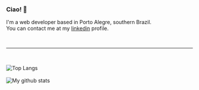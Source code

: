 ### Ciao! 👋
I'm a web developer based in Porto Alegre, southern Brazil.<br>
You can contact me at my [linkedin](https://linkedin.com/in/luiz-brancher) profile.

<br><hr><br>

  ![Top Langs](https://github-readme-stats.vercel.app/api/top-langs/?username=criptoluiz&layout=compact)
  <br><br>
  ![My github stats](https://github-readme-stats.vercel.app/api?username=criptoluiz&show_icons=true&theme=onedark&count_private=true&hide=prs,issues,contribs)

<!--
**criptoluiz/criptoluiz** is a ✨ _special_ ✨ repository because its `README.md` (this file) appears on your GitHub profile.

Here are some ideas to get you started:

- 🔭 I’m currently working on ...
- 🌱 I’m currently learning ...
- 👯 I’m looking to collaborate on ...
- 🤔 I’m looking for help with ...
- 💬 Ask me about ...
- 📫 How to reach me: ...
- 😄 Pronouns: ...
- ⚡ Fun fact: ...
-->
